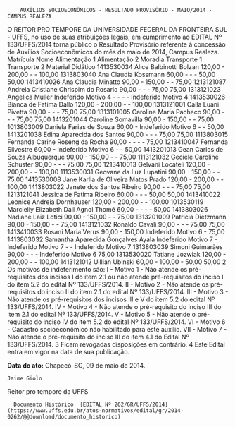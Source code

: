         AUXÍLIOS SOCIOECONÔMICOS - RESULTADO PROVISÓRIO - MAIO/2014 - CAMPUS REALEZA  

O REITOR PRO TEMPORE DA UNIVERSIDADE FEDERAL DA FRONTEIRA SUL - UFFS, no uso de suas atribuições legais, em cumprimento ao EDITAL Nº 133/UFFS/2014 torna público o Resultado Provisório referente à concessão de Auxílios Socioeconômicos do mês de maio de 2014, Campus Realeza. Matrícula Nome Alimentação 1 Alimentação 2 Moradia Transporte 1 Transporte 2 Material Didático 1413530034 Alice Balbinotti Bolzan 120,00 - 200,00 - - 100,00 1313803040 Ana Claudia Kossmann 60,00 - - - 50,00 50,00 1413410026 Ana Claudia Minatto 90,00 - 150,00 - - 75,00 1213121087 Andreia Cristiane Chrispim do Rosario 90,00 - - - 75,00 75,00 1313121023 Angelica Muller Indeferido Motivo 4 - - - - Indeferido Motivo 4 1413530026 Bianca de Fatima Dallo 120,00 - 200,00 - - 100,00 1313121001 Caila Luani Pivetta 90,00 - - - 75,00 75,00 1313101005 Caroline Maria Pacheco 90,00 - - - 75,00 75,00 1413201044 Caroline Somavilla 90,00 - 150,00 - - 75,00 1013803009 Daniela Farias de Souza 60,00 - Indeferido Motivo 6 - - 50,00 1413201038 Edina Aparecida dos Santos 90,00 - - - 75,00 75,00 1113803015 Fernanda Carine Roseng da Rocha 90,00 - - - - 75,00 1213410047 Fernanda Silvestre 60,00 - Indeferido Motivo 6 - - 50,00 1413201013 Gean Carlos de Souza Albuquerque 90,00 - 150,00 - - 75,00 1113121032 Geciele Caroline Schuster 90,00 - - - 75,00 75,00 1213410013 Gelvani Locateli 120,00 - 200,00 - - 100,00 1113530031 Geovane da Luz Lupatini 90,00 - 150,00 - - 75,00 1413530008 Jane Karlla de Oliveira Matos Prado 120,00 - 200,00 - - 100,00 1413803022 Janete dos Santos Ribeiro 90,00 - - - 75,00 75,00 1213121041 Jessica de Fatima Ribeiro 60,00 - - - 50,00 50,00 1413410022 Leonice Andreia Dornhauser 120,00 - 200,00 - - 100,00 1013530119 Marcielly Elizabeth Dall Agnol Thomé 60,00 - - - - 50,00 1413803026 Nadiane Laiz Lotici 90,00 - 150,00 - - 75,00 1313201009 Patricia Dietzmann 90,00 - 150,00 - - 75,00 1413121032 Ronaldo Cavali 90,00 - - - 75,00 75,00 1413410033 Rosani Maria Verus 90,00 - 150,00 Indeferido Motivo 6 - 75,00 1413803032 Samantha Aparecida Gonçalves Ayala Indeferido Motivo 7 - Indeferido Motivo 7 - - Indeferido Motivo 7 1313803039 Simoni Guimarães 90,00 - - - Indeferido Motivo 6 75,00 1313530020 Tatiane Jozwiak 120,00 - 200,00 - - 100,00 1413121012 Uillian Ubinski 60,00 - 100,00 - 50,00 50,00 2 Os motivos de indeferimento são: I - Motivo 1 - Não atende os pré-requisitos dos incisos I do item 2.1 ou não atende pré-requisitos do inciso I do item 5.2 do edital Nº 133/UFFS/2014. II - Motivo 2 - Não atende os pré-requisitos do inciso II do item 2.1 do edital Nº 133/UFFS/2014. III - Motivo 3 - Não atende os pré-requisitos dos incisos III e V do item 5.2 do edital Nº 133/UFFS/2014. IV - Motivo 4 - Não atende o pré-requisito do inciso III do item 2.1 do edital Nº 133/UFFS/2014. V - Motivo 5 - Não atende o pré-requisito do inciso IV do item 5.2 do edital Nº 133/UFFS/2014. VI - Motivo 6 - Cadastro socioeconômico não habilitado para este auxílio. VII - Motivo 7 - Não atende o pré-requisito do inciso III do item 4.1 do Edital Nº 133/UFFS/2014. 3 Ficam revogadas disposições em contrário. 4 Este Edital entra em vigor na data de sua publicação.

   **Data do ato:** Chapecó-SC, 09 de maio de 2014.   
 

    Jaime Giolo   
 Reitor pro tempore da UFFS 

      Documento Histórico  [EDITAL Nº 262/GR/UFFS/2014](https://www.uffs.edu.br/atos-normativos/edital/gr/2014-0262/@@download/documento_historico)     
      